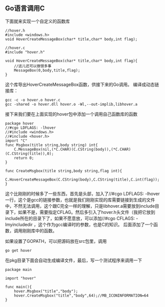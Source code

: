## Go语言调用C ##

下面就来实现一个自定义的函数库

    //hover.h
	#include <windows.h>
	void HoverCreateMessageBox(char* title,char* body,int flag);
	 
	//hover.c
	#include "hover.h"
	 
	void HoverCreateMessageBox(char* title,char* body,int flag){
	    //这儿还可以做很多事
	    MessageBox(0,body,title,flag);
	}

这个库导出HoverCreateMessageBox函数，供接下来的Go调用。
编译成动态链接库：

	gcc -c -o hover.o hover.c
	gcc -shared -o hover.dll hover.o -Wl,--out-implib,libhover.a

接下来我们要在上面实现的hover包中添加一个调用自己函数库的函数

	package hover
	//#cgo LDFLAGS: -lhover
	//#include <windows.h>
	//#include <hover.h>
	import "C"
	func Msgbox(title string,body string) int{
	    C.MessageBox(nil,(*C.CHAR)(C.CString(body)),(*C.CHAR)(C.CString(title)),0);
	    return 0;
	}
	 
	func CreateMsgbox(title string,body string,flag int){
	    C.HoverCreateMessageBox(C.CString(body),C.CString(title),C.int(flag));
	}


这个比刚刚的时候多了一些东西，首先是头部，加入了//#cgo LDFLAGS: -lhover 一行，这个是gcc的链接参数，也就是我们刚刚实现的库需要链接到生成的文件中，不然无法调用，这个跟C完全一样的理解，只是libhover.a需要放到include目录下，如果不是，需要指定CFLAG。然后多引入了hover.h头文件（我把它放到include所在的目录下了，如果不愿意放，可以添加//#cgo CFLAGS: -Imyincludedir ，这个作为gcc编译时的参数，也是C的知识。
后面添加了一个函数，调用刚刚库中的函数。

如果设置了GOPATH，可以把源码放在src包里，调用

	go get hover

在pkg目录下面会自动生成编译文件，最后，写一个测试程序来调用一下

	package main
 
	import "hover"
	 
	func main(){
	    hover.Msgbox("title","body");
	    hover.CreateMsgbox("title","body",64);//MB_ICONINFORMATION=64
	}
